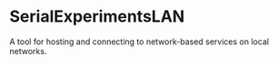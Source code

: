 # SerialExperimentsLAN

A tool for hosting and connecting to network-based services on local networks.
